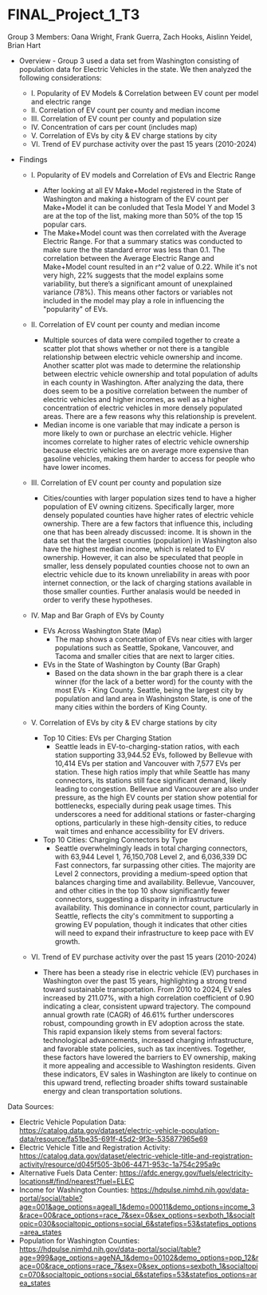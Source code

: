 # FINAL_Project_1_T3
Group 3 Members: Oana Wright, Frank Guerra, Zach Hooks, Aislinn Yeidel, Brian Hart

- Overview - Group 3 used a data set from Washington consisting of population data for Electric Vehicles in the state. We then analyzed the following considerations:
  - I. Popularity of EV Models & Correlation between EV count per model and electric range
  - II. Correlation of EV count per county and median income
  - III. Correlation of EV count per county and population size
  - IV. Concentration of cars per count (includes map)
  - V. Correlation of EVs by city & EV charge stations by city
  - VI. Trend of EV purchase activity over the past 15 years (2010-2024)

- Findings
  - I. Popularity of EV models and Correlation of EVs and Electric Range
    - After looking at all EV Make+Model registered in the State of Washington and making a histogram of the EV count per Make+Model it can be conluded that Tesla Model Y and Model 3 are at the top of the list, making more than 50% of the top 15 popular cars.
    - The Make+Model count was then correlated with the Average Electric Range. For that a summary statics was conducted to make sure the the standard error was less than 0.1. The correlation between the Average Electric Range and Make+Model count resulted in an r^2 value of 0.22. While it's not very high, 22% suggests that the model explains some variability, but there’s a significant amount of unexplained variance (78%). This means other factors or variables not included in the model may play a role in influencing the "popularity" of EVs.
  
  - II. Correlation of EV count per county and median income
      - Multiple sources of data were compiled together to create a scatter plot that shows whether or not there is a tangible relationship between electric vehicle ownership and income. Another scatter plot was made to determine the relationship between electric vehicle ownership and total population of adults in each county in Washington. After analyzing the data, there does seem to be a positive correlation between the number of electric vehicles and higher incomes, as well as a higher concentration of electric vehicles in more densely populated areas. There are a few reasons why this relationship is prevelent.
      - Median income is one variable that may indicate a person is more likely to own or purchase an electric vehicle. Higher incomes correlate to higher rates of electric vehicle ownership because electric vehicles are on average more expensive than gasoline vehicles, making them harder to access for people who have lower incomes.

  - III. Correlation of EV count per county and population size
    - Cities/counties with larger population sizes tend to have a higher population of EV owning citizens. Specifically larger, more densely populated counties have higher rates of electric vehicle ownership. There are a few factors that influence this, including one that has been already discussed: income. It is shown in the data set that the largest counties (population) in Washington also have the highest median income, which is related to EV ownership. However, it can also be speculated that people in smaller, less densely populated counties choose not to own an electric vehicle due to its known unreliability in areas with poor internet connection, or the lack of charging stations available in those smaller counties. Further analasis would be needed in order to verify these hypotheses.
  
  - IV. Map and Bar Graph of EVs by County
    - EVs Across Washington State (Map)
      - The map shows a concetration of EVs near cities with larger populations such as Seattle, Spokane, Vancouver, and Tacoma and smaller cities that are next to larger cities.
    - EVs in the State of Washington by County (Bar Graph)
      - Based on the data shown in the bar graph there is a clear winner (for the lack of a better word) for the county with the most EVs - King County. Seattle, being the largest city by population and land area in Washingston State, is one of the many cities within the borders of King County.

  - V. Correlation of EVs by city & EV charge stations by city
    - Top 10 Cities: EVs per Charging Station
      - Seattle leads in EV-to-charging-station ratios, with each station supporting 33,944.52 EVs, followed by Bellevue with 10,414 EVs per station and Vancouver with 7,577 EVs per station. These high ratios imply that while Seattle has many connectors, its stations still face significant demand, likely leading to congestion. Bellevue and Vancouver are also under pressure, as the high EV counts per station show potential for bottlenecks, especially during peak usage times. This underscores a need for additional stations or faster-charging options, particularly in these high-density cities, to reduce wait times and enhance accessibility for EV drivers.
    - Top 10 Cities: Charging Connectors by Type
      - Seattle overwhelmingly leads in total charging connectors, with 63,944 Level 1, 76,150,708 Level 2, and 6,036,339 DC Fast connectors, far surpassing other cities. The majority are Level 2 connectors, providing a medium-speed option that balances charging time and availability. Bellevue, Vancouver, and other cities in the top 10 show significantly fewer connectors, suggesting a disparity in infrastructure availability. This dominance in connector count, particularly in Seattle, reflects the city's commitment to supporting a growing EV population, though it indicates that other cities will need to expand their infrastructure to keep pace with EV growth.
  
  - VI. Trend of EV purchase activity over the past 15 years (2010-2024)
    - There has been a steady rise in electric vehicle (EV) purchases in Washington over the past 15 years, highlighting a strong trend toward sustainable transportation. From 2010 to 2024, EV sales increased by 211.07%, with a high correlation coefficient of 0.90 indicating a clear, consistent upward trajectory. The compound annual growth rate (CAGR) of 46.61% further underscores robust, compounding growth in EV adoption across the state.
This rapid expansion likely stems from several factors: technological advancements, increased charging infrastructure, and favorable state policies, such as tax incentives. Together, these factors have lowered the barriers to EV ownership, making it more appealing and accessible to Washington residents. Given these indicators, EV sales in Washington are likely to continue on this upward trend, reflecting broader shifts toward sustainable energy and clean transportation solutions.







Data Sources:
- Electric Vehicle Population Data: https://catalog.data.gov/dataset/electric-vehicle-population-data/resource/fa51be35-691f-45d2-9f3e-535877965e69
- Electric Vehicle Title and Registration Activity: https://catalog.data.gov/dataset/electric-vehicle-title-and-registration-activity/resource/d045f505-3b06-4471-953c-1a754c295a9c
- Alternative Fuels Data Center: https://afdc.energy.gov/fuels/electricity-locations#/find/nearest?fuel=ELEC
- Income for Washington Counties: https://hdpulse.nimhd.nih.gov/data-portal/social/table?age=001&age_options=ageall_1&demo=00011&demo_options=income_3&race=00&race_options=race_7&sex=0&sex_options=sexboth_1&socialtopic=030&socialtopic_options=social_6&statefips=53&statefips_options=area_states
- Population for Washington Counties: https://hdpulse.nimhd.nih.gov/data-portal/social/table?age=999&age_options=ageNA_1&demo=00102&demo_options=pop_12&race=00&race_options=race_7&sex=0&sex_options=sexboth_1&socialtopic=070&socialtopic_options=social_6&statefips=53&statefips_options=area_states
